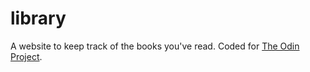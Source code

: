 # library
A website to keep track of the books you've read. Coded for [The Odin Project](https://www.theodinproject.com/lessons/node-path-javascript-library).
